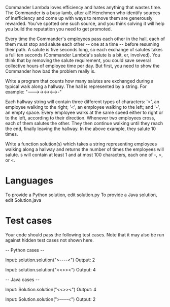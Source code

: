 Commander Lambda loves efficiency and hates anything that wastes time.
The Commander is a busy lamb, after all!
Henchmen who identify sources of inefficiency and come up with ways to remove them are generously rewarded.
You've spotted one such source, and you think solving it will help you build the reputation you need to get promoted.

Every time the Commander's employees pass each other in the hall,
each of them must stop and salute each other -- one at a time -- before resuming their path.
A salute is five seconds long, so each exchange of salutes takes a full ten seconds (Commander Lambda's salute is a bit, er, involved).
You think that by removing the salute requirement, you could save several collective hours of employee time per day.
But first, you need to show the Commander how bad the problem really is.

Write a program that counts how many salutes are exchanged during a typical walk along a hallway.
The hall is represented by a string. For example:
"--->-><-><-->-"

Each hallway string will contain three different types of characters: '>', an employee walking to the right;
'<', an employee walking to the left; and '-', an empty space.
Every employee walks at the same speed either to right or to the left, according to their direction.
Whenever two employees cross, each of them salutes the other. They then continue walking until they reach the end,
finally leaving the hallway. In the above example, they salute 10 times.

Write a function solution(s) which takes a string representing employees walking along a hallway and returns the number of times
the employees will salute. s will contain at least 1 and at most 100 characters, each one of -, >, or <.

Languages
=========

To provide a Python solution, edit solution.py
To provide a Java solution, edit Solution.java

Test cases
==========
Your code should pass the following test cases.
Note that it may also be run against hidden test cases not shown here.

-- Python cases --

Input:
solution.solution(">----<")
Output:
    2

Input:
solution.solution("<<>><")
Output:
    4

-- Java cases --

Input:
Solution.solution("<<>><")
Output:
    4

Input:
Solution.solution(">----<")
Output:
    2
